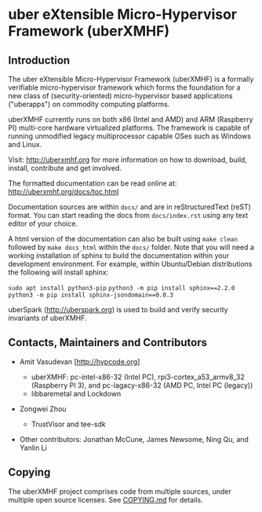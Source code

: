 # uber eXtensible Micro-Hypervisor Framework (uberXMHF)

## Introduction

The uber eXtensible Micro-Hypervisor Framework (uberXMHF)
is a formally verifiable micro-hypervisor framework 
which forms the foundation for a new class of (security-oriented) 
micro-hypervisor based applications ("uberapps") on commodity computing platforms.

uberXMHF currently runs on both x86 (Intel and AMD) and ARM (Raspberry PI) 
multi-core hardware virtualized platforms.
The framework is capable of running unmodified legacy multiprocessor 
capable OSes such as Windows and Linux.  

Visit: <http://uberxmhf.org> for more information on how to download, 
build, install, contribute and get involved.

The formatted documentation can 
be read online at: <http://uberxmhf.org/docs/toc.html>

Documentation sources are within `docs/` and are in reStructuredText (reST)
format. You can start reading the docs from `docs/index.rst` using any text 
editor of your choice. 

A html version of the documentation can also be built using
`make clean` followed by `make docs_html` within the `docs/` folder.
Note that you will need a working installation of sphinx to build
the documentation within your development environment. For example, 
within Ubuntu/Debian distributions the following will install sphinx:

`sudo apt install python3-pip`
`python3 -m pip install sphinx==2.2.0`
`python3 -m pip install sphinx-jsondomain==0.0.3`

uberSpark (<http://uberspark.org>) is used to build and verify 
security invariants of uberXMHF.


## Contacts, Maintainers and Contributors
* Amit Vasudevan [<http://hypcode.org>]
  * uberXMHF: pc-intel-x86-32 (Intel PC), 
  rpi3-cortex_a53_armv8_32 (Raspberry PI 3), and
  pc-lagacy-x86-32 (AMD PC, Intel PC (legacy))
  * libbaremetal and Lockdown

* Zongwei Zhou 
  * TrustVisor and tee-sdk

* Other contributors: Jonathan McCune, James Newsome, Ning Qu, and Yanlin Li


## Copying

The uberXMHF project comprises code from multiple sources, under multiple
open source licenses. See [COPYING.md](COPYING.md) for details.

